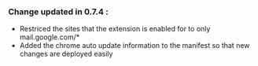 
### Change updated in 0.7.4 :
- Restriced the sites that the extension is enabled for to only mail.google.com/*     
- Added the chrome auto update information to the manifest so that new changes are deployed easily    
